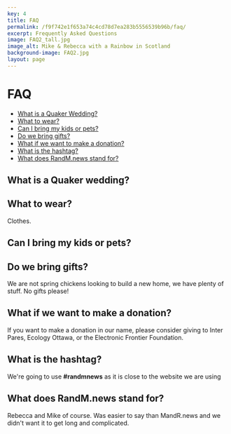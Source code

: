 ```yaml
---
key: 4
title: FAQ
permalink: /f9f742e1f653a74c4cd78d7ea283b5556539b96b/faq/
excerpt: Frequently Asked Questions
image: FAQ2_tall.jpg
image_alt: Mike & Rebecca with a Rainbow in Scotland
background-image: FAQ2.jpg
layout: page
---
```



# FAQ

- [What is a Quaker Wedding?](#what-is-a-quaker-wedding)
- [What to wear?](#what-to-wear)
- [Can I bring my kids or pets?](#can-i-bring-my-kids-or-pets)
- [Do we bring gifts?](#do-we-bring-gifts)
- [What if we want to make a donation?](#what-if-we-want-to-make-a-donation)
- [What is the hashtag?](#what-is-the-hashtag)
- [What does RandM.news stand for?](#what-does-randmnews-stand-for)

## What is a Quaker wedding?

## What to wear?

Clothes.

## Can I bring my kids or pets?

## Do we bring gifts?

We are not spring chickens looking to build a new home, we have plenty of stuff. No gifts please! 

## What if we want to make a donation?

If you want to make a donation in our name, please consider giving to Inter Pares, Ecology Ottawa, or the Electronic Frontier Foundation.

## What is the hashtag?

We're going to use **#randmnews** as it is close to the website we are using

## What does RandM.news stand for?

Rebecca and Mike of course. Was easier to say than MandR.news and we didn't want it to get long and complicated.
